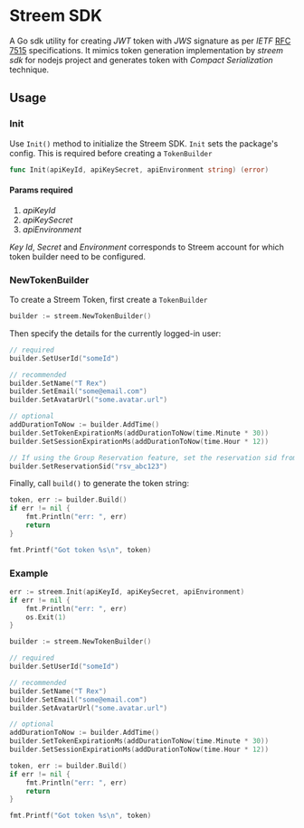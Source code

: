 # Streem SDK

A Go sdk utility for creating _JWT_ token with _JWS_ signature as per _IETF_ [RFC 7515](https://tools.ietf.org/html/rfc7515) specifications. It mimics token generation implementation by _streem sdk_ for nodejs project and generates token with _Compact Serialization_ technique.

## Usage

### Init

Use `Init()` method to initialize the Streem SDK. `Init` sets the package's config. This is required before creating a `TokenBuilder`

```go
func Init(apiKeyId, apiKeySecret, apiEnvironment string) (error)
```

#### Params required

1. _apiKeyId_
2. _apiKeySecret_
3. _apiEnvironment_

_Key Id_, _Secret_ and _Environment_ corresponds to Streem account for which token builder need to be configured.

### NewTokenBuilder

To create a Streem Token, first create a `TokenBuilder`

```go
builder := streem.NewTokenBuilder()
```

Then specify the details for the currently logged-in user:

```go
// required
builder.SetUserId("someId")

// recommended
builder.SetName("T Rex")
builder.SetEmail("some@email.com")
builder.SetAvatarUrl("some.avatar.url")

// optional
addDurationToNow := builder.AddTime()
builder.SetTokenExpirationMs(addDurationToNow(time.Minute * 30))
builder.SetSessionExpirationMs(addDurationToNow(time.Hour * 12))

// If using the Group Reservation feature, set the reservation sid from the API response
builder.SetReservationSid("rsv_abc123")
```

Finally, call `build()` to generate the token string:

```go
token, err := builder.Build()
if err != nil {
    fmt.Println("err: ", err)
    return
}

fmt.Printf("Got token %s\n", token)
```

### Example

```go
err := streem.Init(apiKeyId, apiKeySecret, apiEnvironment)
if err != nil {
    fmt.Println("err: ", err)
    os.Exit(1)
}

builder := streem.NewTokenBuilder()

// required
builder.SetUserId("someId")

// recommended
builder.SetName("T Rex")
builder.SetEmail("some@email.com")
builder.SetAvatarUrl("some.avatar.url")

// optional
addDurationToNow := builder.AddTime()
builder.SetTokenExpirationMs(addDurationToNow(time.Minute * 30))
builder.SetSessionExpirationMs(addDurationToNow(time.Hour * 12))

token, err := builder.Build()
if err != nil {
    fmt.Println("err: ", err)
    return
}

fmt.Printf("Got token %s\n", token)
```
